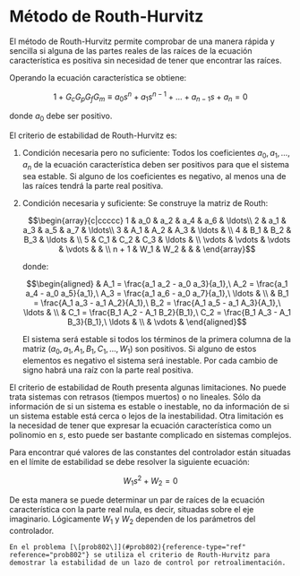 # Método de Routh-Hurvitz

El método de Routh-Hurvitz permite comprobar de una manera rápida y sencilla si alguna de las partes reales de las raíces de la ecuación característica es positiva sin necesidad de tener que encontrar las raíces.

Operando la ecuación característica se obtiene:

$$1 + G_c G_p G_f G_m \equiv a_0 s^n + a_1 s^{n - 1} + \ldots + a_{n - 1} s +
   a_n = 0$$

donde $a_0$ debe ser positivo.

El criterio de estabilidad de Routh-Hurvitz es:

1.  Condición necesaria pero no suficiente: Todos los coeficientes $a_0, a_1, \ldots, a_n$ de la ecuación característica deben ser positivos para que el sistema sea estable. Si alguno de los coeficientes es negativo, al menos una de las raíces tendrá la parte real positiva.

2.  Condición necesaria y suficiente: Se construye la matriz de Routh:

    $$\begin{array}{c|ccccc}
           1 & a_0 & a_2 & a_4 & a_6 & \ldots\\
           2 & a_1 & a_3 & a_5 & a_7 & \ldots\\
           3 & A_1 & A_2 & A_3 & \ldots & \\
           4 & B_1 & B_2 & B_3 & \ldots & \\
           5 & C_1 & C_2 & C_3 & \ldots & \\
           \vdots & \vdots & \vdots & \vdots &  & \\
           n + 1 & W_1 & W_2 &  &  & 
         \end{array}$$
         
    donde:
        
    $$\begin{aligned}
        & A_1 = \frac{a_1 a_2 - a_0 a_3}{a_1},\ A_2 = \frac{a_1 a_4 - a_0
        a_5}{a_1},\ A_3 = \frac{a_1 a_6 - a_0 a_7}{a_1},\ \ldots & \\
        & B_1 = \frac{A_1 a_3 - a_1 A_2}{A_1},\ B_2 = \frac{A_1 a_5 - a_1
        A_3}{A_1},\ \ldots & \\
        & C_1 = \frac{B_1 A_2 - A_1 B_2}{B_1},\ C_2 = \frac{B_1 A_3 - A_1
        B_3}{B_1},\ \ldots & \\
        & \vdots & 
      \end{aligned}$$ 
      
      El sistema será estable si todos los términos de la primera columna de la matriz ($a_0, a_1, A_1, B_1, C_1, \ldots, W_1$) son positivos. Si alguno de estos elementos es negativo el sistema será inestable. Por cada    cambio de signo habrá una raíz con la parte real positiva.

El criterio de estabilidad de Routh presenta algunas limitaciones. No puede trata sistemas con retrasos (tiempos muertos) o no lineales. Sólo da información de si un sistema es estable o inestable, no da información de si un sistema estable está cerca o lejos de la inestabilidad. Otra limitación es la necesidad de tener que expresar la ecuación característica como un polinomio en $s$, esto puede ser bastante complicado en sistemas complejos.

Para encontrar qué valores de las constantes del controlador están situadas en el límite de estabilidad se debe resolver la siguiente ecuación:

$$W_1 s^2 + W_2 = 0$$

De esta manera se puede determinar un par de raíces de la ecuación característica con la parte real nula, es decir, situadas sobre el eje imaginario. Lógicamente $W_1$ y $W_2$ dependen de los parámetros del controlador.

```{admonition} Ejemplo
En el problema [\[prob802\]](#prob802){reference-type="ref"
reference="prob802"} se utiliza el criterio de Routh-Hurvitz para
demostrar la estabilidad de un lazo de control por retroalimentación.
```